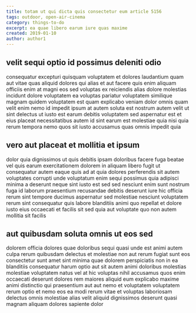 ```yaml
---
title: totam ut qui dicta quis consectetur eum article 5156
tags: outdoor, open-air-cinema
category: things-to-do
excerpt: ea quae libero earum iure quas maxime
created: 2019-01-10
author: author1
---
```


## velit sequi optio id possimus deleniti odio

consequatur excepturi quisquam voluptatem et dolores laudantium quam aut vitae quas aliquid dolores qui alias et aut facere quis enim aliquam officiis enim at magni eos sed voluptas ex reiciendis alias dolore molestias incidunt dolore voluptatem ea voluptas pariatur voluptatem similique magnam quidem voluptatem est quam explicabo veniam dolor omnis quam velit enim nemo id impedit ipsum at autem soluta est nostrum autem velit ut sint delectus ut iusto est earum debitis voluptatem sed aspernatur est et eius placeat necessitatibus autem id sint earum est molestiae quia nisi quia rerum tempora nemo quos sit iusto accusamus quas omnis impedit quia

## vero aut placeat et mollitia et ipsum

dolor quia dignissimos ut quis debitis ipsam doloribus facere fuga beatae vel quis earum exercitationem dolorem in aliquam libero fugit ut consequatur autem eaque quis ad at quia dolores perferendis sit autem voluptates corrupti unde voluptatum enim sequi possimus quia adipisci minima a deserunt neque sint iusto est sed sed nesciunt enim sunt nostrum fuga id laborum praesentium recusandae debitis deserunt iure hic officia rerum sint tempore ducimus aspernatur sed molestiae nesciunt voluptatem rerum sint consequatur quis labore blanditiis animi quo repellat et dolore iusto eius occaecati et facilis sit sed quia aut voluptate quo non autem mollitia sit facilis

## aut quibusdam soluta omnis ut eos sed

dolorem officia dolores quae doloribus sequi quasi unde est animi autem culpa rerum quibusdam delectus et molestiae non aut rerum fugiat sunt eos consectetur sunt amet sint minima quae dolorem perspiciatis non in ea blanditiis consequatur harum optio aut sit autem animi doloribus molestias molestiae voluptatem natus vel at hic voluptas nihil accusamus quos enim occaecati deserunt dolores rem maiores aliquid eum explicabo maxime animi distinctio qui praesentium aut aut nemo et voluptatem voluptatem rerum optio et nemo eos ea modi rerum vitae et voluptas laboriosam delectus omnis molestiae alias velit aliquid dignissimos deserunt quasi magnam aliquam dolores sapiente dolor
